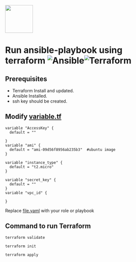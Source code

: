<img src="https://www.knoldus.com/wp-content/uploads/Knoldus-logo-1.png" style="height: 90px">

# Run ansible-playbook using terraform ![Ansible](https://www.vectorlogo.zone/logos/ansible/ansible-ar21.svg)![Terraform](https://www.vectorlogo.zone/logos/terraformio/terraformio-icon.svg)

## Prerequisites 
* Terraform Install and updated.
* Ansible Installed. 
* ssh key should be created.
## Modify  [variable.tf](terraform/variable.tf)
```
variable "AccessKey" {
  default = ""

}
variable "ami" {
  default = "ami-09d56f8956ab235b3"  #ubuntu image 
}

variable "instance_type" {
  default = "t2.micro"
}

variable "secret_key" {
  default = ""
}
variable "vpc_id" {
  
}
```
Replace [file.yaml](terraform/file.yaml) with your role or playbook
## Command to run Terraform 
```
terraform validate
```
```
terraform init 
```
```
terraform apply
```